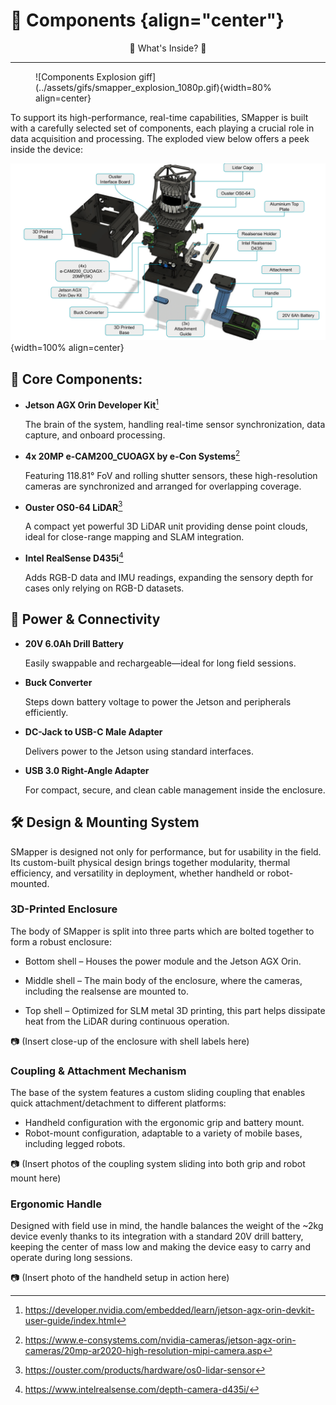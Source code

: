 # 🧩 Components {align="center"}

<p align="center">🔎 What's Inside? 👀</p>

---

<figure markdown="1">
![Components Explosion giff](../assets/gifs/smapper_explosion_1080p.gif){width=80% align=center}
</figure>

To support its high-performance, real-time capabilities, SMapper is built with a carefully selected set of components, each playing a crucial role in data acquisition and processing. The exploded view below offers a peek inside the device:

![Components Explosion](../assets/figures/smapper_explosion_w_details.png){width=100% align=center}

## 🔧 Core Components:

-   **Jetson AGX Orin Developer Kit**[^1]

    The brain of the system, handling real-time sensor synchronization, data capture, and onboard processing.

-   **4x 20MP e-CAM200_CUOAGX by e-Con Systems**[^2]

    Featuring 118.81° FoV and rolling shutter sensors, these high-resolution cameras are synchronized and arranged for overlapping coverage.

-   **Ouster OS0-64 LiDAR**[^3]

    A compact yet powerful 3D LiDAR unit providing dense point clouds, ideal for close-range mapping and SLAM integration.

-   **Intel RealSense D435i**[^4]

    Adds RGB-D data and IMU readings, expanding the sensory depth for cases only relying on RGB-D datasets.

## 🔋 Power & Connectivity

-   **20V 6.0Ah Drill Battery**

    Easily swappable and rechargeable—ideal for long field sessions.

-   **Buck Converter**

    Steps down battery voltage to power the Jetson and peripherals efficiently.

-   **DC-Jack to USB-C Male Adapter**

    Delivers power to the Jetson using standard interfaces.

-   **USB 3.0 Right-Angle Adapter**

    For compact, secure, and clean cable management inside the enclosure.

## 🛠️ Design & Mounting System

SMapper is designed not only for performance, but for usability in the field. Its custom-built physical design brings together modularity, thermal efficiency, and versatility in deployment, whether handheld or robot-mounted.

### 3D-Printed Enclosure

The body of SMapper is split into three parts which are bolted together to form a robust enclosure:

-   Bottom shell – Houses the power module and the Jetson AGX Orin.

-   Middle shell – The main body of the enclosure, where the cameras, including the realsense are mounted to.

-   Top shell – Optimized for SLM metal 3D printing, this part helps dissipate heat from the LiDAR during continuous operation.

📷 (Insert close-up of the enclosure with shell labels here)

### Coupling & Attachment Mechanism

The base of the system features a custom sliding coupling that enables quick attachment/detachment to different platforms:

-   Handheld configuration with the ergonomic grip and battery mount.
-   Robot-mount configuration, adaptable to a variety of mobile bases, including legged robots.

📷 (Insert photos of the coupling system sliding into both grip and robot mount here)

### Ergonomic Handle

Designed with field use in mind, the handle balances the weight of the ~2kg device evenly thanks to its integration with a standard 20V drill battery, keeping the center of mass low and making the device easy to carry and operate during long sessions.

📷 (Insert photo of the handheld setup in action here)

[^1]: https://developer.nvidia.com/embedded/learn/jetson-agx-orin-devkit-user-guide/index.html
[^2]: https://www.e-consystems.com/nvidia-cameras/jetson-agx-orin-cameras/20mp-ar2020-high-resolution-mipi-camera.asp
[^3]: https://ouster.com/products/hardware/os0-lidar-sensor
[^4]: https://www.intelrealsense.com/depth-camera-d435i/
